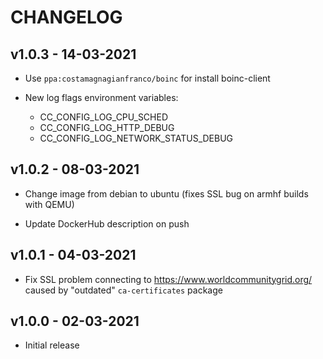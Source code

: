 # CHANGELOG

## v1.0.3 - 14-03-2021

* Use `ppa:costamagnagianfranco/boinc` for install boinc-client

* New log flags environment variables:
  * CC_CONFIG_LOG_CPU_SCHED
  * CC_CONFIG_LOG_HTTP_DEBUG
  * CC_CONFIG_LOG_NETWORK_STATUS_DEBUG

## v1.0.2 - 08-03-2021

* Change image from debian to ubuntu (fixes SSL bug on armhf builds with QEMU)

* Update DockerHub description on push

## v1.0.1 - 04-03-2021

* Fix SSL problem connecting to https://www.worldcommunitygrid.org/ caused by "outdated" `ca-certificates` package

## v1.0.0 - 02-03-2021

* Initial release
